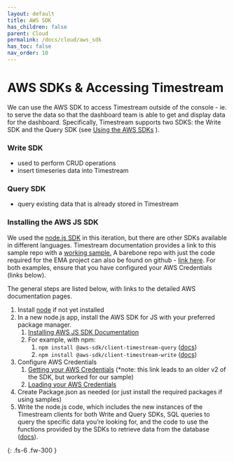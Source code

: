 ```yaml
---
layout: default
title: AWS SDK
has_children: false
parent: Cloud
permalink: /docs/cloud/aws_sdk
has_toc: false
nav_order: 10
---
```


# AWS SDKs & Accessing Timestream

We can use the AWS SDK to access Timestream outside of the console - ie. to serve the data so that the dashboard team is able to get and display data for the dashboard. Specifically, Timestream supports two SDKS: the Write SDK and the Query SDK (see [Using the AWS SDKs](https://docs.aws.amazon.com/timestream/latest/developerguide/getting-started-sdks.html) ).

### Write SDK

- used to perform CRUD operations
- insert timeseries data into Timestream

### Query SDK

- query existing data that is already stored in Timestream

### Installing the AWS JS SDK

We used the [node.js SDK](https://docs.aws.amazon.com/timestream/latest/developerguide/getting-started.node-js.html) in this iteration, but there are other SDKs available in different languages. Timestream documentation provides a link to this sample repo with a [working sample.](https://github.com/awslabs/amazon-timestream-tools/tree/mainline/sample_apps) A barebone repo with just the code required for the EMA project can also be found on github - [link here](https://github.com/BCIT-Reseach-Long-Term-ISSP/cloud2022/tree/master/timestream-query-sample). For both examples, ensure that you have configured your AWS Credentials (links below).

The general steps are listed below, with links to the detailed AWS documentation pages.

1. Install [node](https://nodejs.org/en/) if not yet installed
2. In a new node.js app, install the AWS SDK for JS with your preferred package manager. 
    1. [Installing AWS JS SDK Documentation](https://docs.aws.amazon.com/sdk-for-javascript/v3/developer-guide/installing-jssdk.html)
    2. For example, with npm:
        1.  `npm install @aws-sdk/client-timestream-query` ([docs](https://docs.aws.amazon.com/AWSJavaScriptSDK/v3/latest/clients/client-timestream-query/index.html#aws-sdkclient-timestream-query))
        2.  `npm install @aws-sdk/client-timestream-write` ([docs](https://docs.aws.amazon.com/AWSJavaScriptSDK/v3/latest/clients/client-timestream-write/index.html#aws-sdkclient-timestream-write))
3. Configure AWS Credentials
    1. [Getting your AWS Credentials](https://docs.aws.amazon.com/sdk-for-javascript/v2/developer-guide/setting-credentials-node.html) (*note: this link leads to an older v2 of the SDK, but worked for our sample) 
    2. [Loading your AWS Credentials](https://docs.aws.amazon.com/sdk-for-javascript/v3/developer-guide/loading-node-credentials-shared.html)
4. Create Package.json as needed (or just install the required packages if using samples)
5. Write the node.js code, which includes the new instances of the Timestream clients for both Write and Query SDKs, SQL queries to query the specific data you’re looking for, and the code to use the functions provided by the SDKs to retrieve data from the database ([docs](https://docs.aws.amazon.com/timestream/latest/developerguide/code-samples.html)).

{: .fs-6 .fw-300 }
